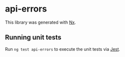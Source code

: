 # api-errors

This library was generated with [Nx](https://nx.dev).

## Running unit tests

Run `ng test api-errors` to execute the unit tests via [Jest](https://jestjs.io).
